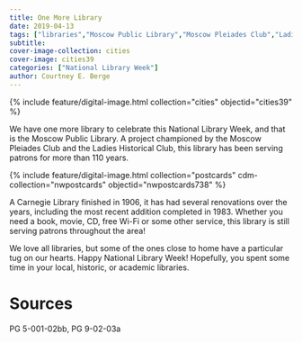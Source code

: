 ```yaml
---
title: One More Library
date: 2019-04-13
tags: ["libraries","Moscow Public Library","Moscow Pleiades Club","Ladies Historical Club","Carnegie Library"]
subtitle: 
cover-image-collection: cities
cover-image: cities39
categories: ["National Library Week"]
author: Courtney E. Berge
---
```


{% include feature/digital-image.html collection="cities" objectid="cities39" %}

We have one more library to celebrate this National Library Week, and that is the Moscow Public Library. A project championed by the Moscow Pleiades Club and the Ladies Historical Club, this library has been serving patrons for more than 110 years.

{% include feature/digital-image.html collection="postcards" cdm-collection="nwpostcards" objectid="nwpostcards738" %}

A Carnegie Library finished in 1906, it has had several renovations over the years, including the most recent addition completed in 1983. Whether you need a book, movie, CD, free Wi-Fi or some other service, this library is still serving patrons throughout the area!

We love all libraries, but some of the ones close to home have a particular tug on our hearts. Happy National Library Week! Hopefully, you spent some time in your local, historic, or academic libraries. 

# Sources

PG 5-001-02bb, PG 9-02-03a